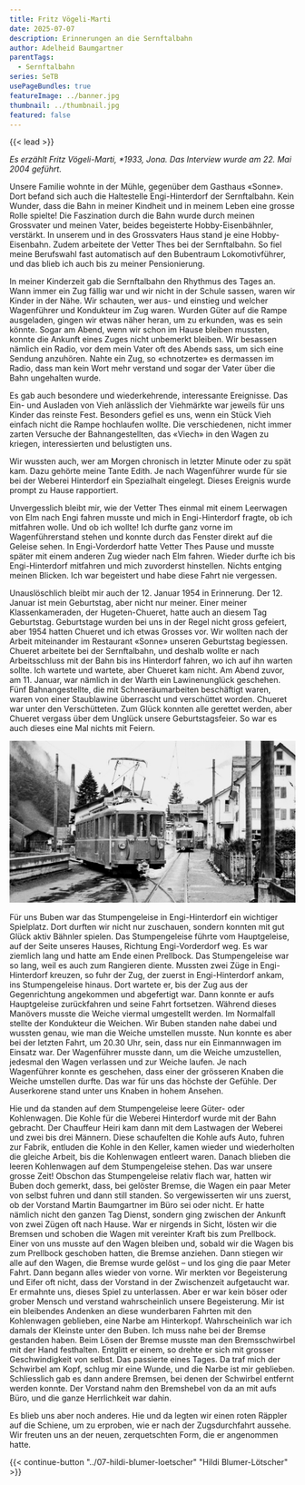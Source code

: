 ```yaml
---
title: Fritz Vögeli-Marti
date: 2025-07-07
description: Erinnerungen an die Sernftalbahn
author: Adelheid Baumgartner
parentTags:
  - Sernftalbahn
series: SeTB
usePageBundles: true
featureImage: ../banner.jpg
thumbnail: ../thumbnail.jpg
featured: false
---
```


{{< lead >}}

*Es erzählt Fritz Vögeli-Marti, \*1933, Jona. Das Interview wurde am 22. Mai 2004 geführt.*

Unsere Familie wohnte in der Mühle, gegenüber dem Gasthaus «Sonne».
Dort befand sich auch die Haltestelle Engi-Hinterdorf der
Sernftalbahn. Kein Wunder, dass die Bahn in meiner Kindheit und in
meinem Leben eine grosse Rolle spielte! Die Faszination durch die Bahn
wurde durch meinen Grossvater und meinen Vater, beides begeisterte
Hobby-Eisenbähnler, verstärkt. In unserem und in des Grossvaters Haus
stand je eine Hobby-Eisenbahn. Zudem arbeitete der Vetter Thes bei der
Sernftalbahn. So fiel meine Berufswahl fast automatisch auf den
Bubentraum Lokomotivführer, und das blieb ich auch bis zu meiner
Pensionierung.

In meiner Kinderzeit gab die Sernftalbahn den Rhythmus des Tages an.
Wann immer ein Zug fällig war und wir nicht in der Schule sassen,
waren wir Kinder in der Nähe. Wir schauten, wer aus- und einstieg und
welcher Wagenführer und Kondukteur im Zug waren. Wurden Güter auf die
Rampe ausgeladen, gingen wir etwas näher heran, um zu erkunden, was es
sein könnte. Sogar am Abend, wenn wir schon im Hause bleiben mussten,
konnte die Ankunft eines Zuges nicht unbemerkt bleiben. Wir besassen
nämlich ein Radio, vor dem mein Vater oft des Abends sass, um sich
eine Sendung anzuhören. Nahte ein Zug, so «chnotzerte» es dermassen im
Radio, dass man kein Wort mehr verstand und sogar der Vater über die
Bahn ungehalten wurde.

Es gab auch besondere und wiederkehrende, interessante Ereignisse. Das
Ein- und Ausladen von Vieh anlässlich der Viehmärkte war jeweils für
uns Kinder das reinste Fest. Besonders gefiel es uns, wenn ein Stück
Vieh einfach nicht die Rampe hochlaufen wollte. Die verschiedenen,
nicht immer zarten Versuche der Bahnangestellten, das «Viech» in den
Wagen zu kriegen, interessierten und belustigten uns.

Wir wussten auch, wer am Morgen chronisch in letzter Minute oder zu
spät kam. Dazu gehörte meine Tante Edith. Je nach Wagenführer wurde
für sie bei der Weberei Hinterdorf ein Spezialhalt eingelegt. Dieses
Ereignis wurde prompt zu Hause rapportiert.

Unvergesslich bleibt mir, wie der Vetter Thes einmal mit einem
Leerwagen von Elm nach Engi fahren musste und mich in Engi-Hinterdorf
fragte, ob ich mitfahren wolle. Und ob ich wollte! Ich durfte ganz
vorne im Wagenführerstand stehen und konnte durch das Fenster direkt
auf die Geleise sehen. In Engi-Vorderdorf hatte Vetter Thes Pause und
musste später mit einem anderen Zug wieder nach Elm fahren. Wieder
durfte ich bis Engi-Hinterdorf mitfahren und mich zuvorderst
hinstellen. Nichts entging meinen Blicken. Ich war begeistert und habe
diese Fahrt nie vergessen.

Unauslöschlich bleibt mir auch der 12. Januar 1954 in Erinnerung.
Der 12. Januar ist mein Geburtstag, aber nicht nur meiner. Einer
meiner Klassenkameraden, der Hugeten-Chueret, hatte auch an diesem Tag
Geburtstag. Geburtstage wurden bei uns in der Regel nicht gross
gefeiert, aber 1954 hatten Chueret und ich etwas Grosses vor. Wir
wollten nach der Arbeit miteinander im Restaurant «Sonne» unseren
Geburtstag begiessen. Chueret arbeitete bei der Sernftalbahn, und
deshalb wollte er nach Arbeitsschluss mit der Bahn bis ins Hinterdorf
fahren, wo ich auf ihn warten sollte. Ich wartete und wartete, aber
Chueret kam nicht. Am Abend zuvor, am 11. Januar, war nämlich in der
Warth ein Lawinenunglück geschehen. Fünf Bahnangestellte, die mit
Schneeräumarbeiten beschäftigt waren, waren von einer Staublawine
überrascht und verschüttet worden. Chueret war unter den
Verschütteten. Zum Glück konnten alle gerettet werden, aber Chueret
vergass über dem Unglück unsere Geburtstagsfeier. So war es auch
dieses eine Mal nichts mit Feiern.

![Station Engi-Hinterdorf. Links zweigt das  Stumpengeleise ab. Ganz rechts vorne neben der Telefonstange sieht man Jakob Speich-Rhyner beim Stellen der Weiche.](stumpengeleise.jpg)

Für uns Buben war das Stumpengeleise in Engi-Hinterdorf ein wichtiger
Spielplatz. Dort durften wir nicht nur zuschauen, sondern konnten mit
gut Glück aktiv Bähnler spielen. Das Stumpengeleise führte vom
Hauptgeleise, auf der Seite unseres Hauses, Richtung Engi-Vorderdorf
weg. Es war ziemlich lang und hatte am Ende einen Prellbock. Das
Stumpengeleise war so lang, weil es auch zum Rangieren diente. Mussten
zwei Züge in Engi-Hinterdorf kreuzen, so fuhr der Zug, der zuerst in
Engi-Hinterdorf ankam, ins Stumpengeleise hinaus. Dort wartete er, bis
der Zug aus der Gegenrichtung angekommen und abgefertigt war. Dann
konnte er aufs Hauptgeleise zurückfahren und seine Fahrt fortsetzen.
Während dieses Manövers musste die Weiche viermal umgestellt werden.
Im Normalfall stellte der Kondukteur die Weichen. Wir Buben standen
nahe dabei und wussten genau, wie man die Weiche umstellen musste. Nun
konnte es aber bei der letzten Fahrt, um 20.30 Uhr, sein, dass nur ein
Einmannwagen im Einsatz war. Der Wagenführer musste dann, um die
Weiche umzustellen, jedesmal den Wagen verlassen und zur Weiche
laufen. Je nach Wagenführer konnte es geschehen, dass einer der
grösseren Knaben die Weiche umstellen durfte. Das war für uns das
höchste der Gefühle. Der Auserkorene stand unter uns Knaben in hohem
Ansehen.

Hie und da standen auf dem Stumpengeleise leere Güter- oder
Kohlenwagen. Die Kohle für die Weberei Hinterdorf wurde mit der Bahn
gebracht. Der Chauffeur Heiri kam dann mit dem Lastwagen der Weberei
und zwei bis drei Männern. Diese schaufelten die Kohle aufs Auto,
fuhren zur Fabrik, entluden die Kohle in den Keller, kamen wieder und
wiederholten die gleiche Arbeit, bis die Kohlenwagen entleert waren.
Danach blieben die leeren Kohlenwagen auf dem Stumpengeleise stehen.
Das war unsere grosse Zeit! Obschon das Stumpengeleise relativ flach
war, hatten wir Buben doch gemerkt, dass, bei gelöster Bremse, die
Wagen ein paar Meter von selbst fuhren und dann still standen. So
vergewisserten wir uns zuerst, ob der Vorstand Martin Baumgartner im
Büro sei oder nicht. Er hatte nämlich nicht den ganzen Tag Dienst,
sondern ging zwischen der Ankunft von zwei Zügen oft nach Hause. War
er nirgends in Sicht, lösten wir die Bremsen und schoben die Wagen mit
vereinter Kraft bis zum Prellbock. Einer von uns musste auf den Wagen
bleiben und, sobald wir die Wagen bis zum Prellbock geschoben hatten,
die Bremse anziehen. Dann stiegen wir alle auf den Wagen, die Bremse
wurde gelöst – und los ging die paar Meter Fahrt. Dann begann alles
wieder von vorne. Wir merkten vor Begeisterung und Eifer oft nicht,
dass der Vorstand in der Zwischenzeit aufgetaucht war. Er ermahnte
uns, dieses Spiel zu unterlassen. Aber er war kein böser oder grober
Mensch und verstand wahrscheinlich unsere Begeisterung. Mir ist ein
bleibendes Andenken an diese wunderbaren Fahrten mit den Kohlenwagen
geblieben, eine Narbe am Hinterkopf. Wahrscheinlich war ich damals der
Kleinste unter den Buben. Ich muss nahe bei der Bremse gestanden
haben. Beim Lösen der Bremse musste man den Bremsschwirbel mit der
Hand festhalten. Entglitt er einem, so drehte er sich mit grosser
Geschwindigkeit von selbst. Das passierte eines Tages. Da traf mich
der Schwirbel am Kopf, schlug mir eine Wunde, und die Narbe ist mir
geblieben. Schliesslich gab es dann andere Bremsen, bei denen der
Schwirbel entfernt werden konnte. Der Vorstand nahm den Bremshebel von
da an mit aufs Büro, und die ganze Herrlichkeit war dahin.

Es blieb uns aber noch anderes. Hie und da legten wir einen roten
Räppler auf die Schiene, um zu erproben, wie er nach der
Zugsdurchfahrt aussehe. Wir freuten uns an der neuen, zerquetschten
Form, die er angenommen hatte.

{{< continue-button "../07-hildi-blumer-loetscher" "Hildi Blumer-Lötscher" >}}

